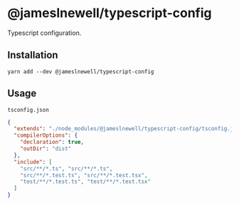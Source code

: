 # @jameslnewell/typescript-config

Typescript configuration.

## Installation

```
yarn add --dev @jameslnewell/typescript-config
```

## Usage

`tsconfig.json`

```json
{
  "extends": "./node_modules/@jameslnewell/typescript-config/tsconfig.json",
  "compilerOptions": {
    "declaration": true,
    "outDir": "dist"
  },
  "include": [
    "src/**/*.ts", "src/**/*.ts",
    "src/**/*.test.ts", "src/**/*.test.tsx",
    "test/**/*.test.ts", "test/**/*.test.tsx"
  ]
}
```